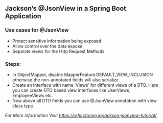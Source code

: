 ## Jackson’s @JsonView in a Spring Boot Application

### Use cases for @JsonView
- Protect sensitive information being exposed
- Allow control over the data expose
- Separate views for the Http Request Methods

### Steps:
- In ObjectMapper, disable MapperFeature.DEFAULT_VIEW_INCLUSION otherwise the non-annotated fields will also serialize.
- Create an interface with name 'Views' for different views of a DTO. Here you can create DTO based view interfaces like UserViews, EmployeeViews etc.
- Now above all DTO fields you can use @JsonView annotation with view class type.

*For More Information Visit https://reflectoring.io/jackson-jsonview-tutorial/*

